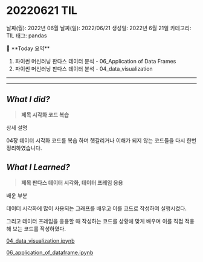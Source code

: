 # 20220621 TIL

날짜(월): 2022년 06월
날짜(일): 2022/06/21
생성일: 2022년 6월 21일
카테고리: TIL
태그: pandas

<aside>
🌟 **Today 요약**

1. 파이썬 머신러닝 판다스 데이터 분석  - 06_Application of Data Frames
2. 파이썬 머신러닝 판다스 데이터 분석  - 04_data_visualization

---

---

</aside>

## *What I did?*

> **제목 시각화 코드 복습**
> 

상세 설명 

04장 데이터 시각화 코드를 복습 하며 헷갈리거나 이해가 되지 않는 코드들을 다시 한번 정리하였습니다.

## *What I Learned?*

> **제목 판다스 데이터 시각화, 데이터 프레임 응용**
> 

배운 부분

데이터 시각화에 많이 사용되는 그래프를 배우고 이를 코드로 작성하여 실행시켰다.

그리고 데이터 프레임을 응용할 때 작성하는 코드를 상황에 맞게 배우며 이를 직접 적용해 보는 코드를 작성하였다.

[04_data_visualization.ipynb](20220621%20TIL%20562c19dee34745379489ec389c1ff7f1/04_data_visualization.ipynb)

[06_application_of_dataframe.ipynb](20220621%20TIL%20562c19dee34745379489ec389c1ff7f1/06_application_of_dataframe.ipynb)